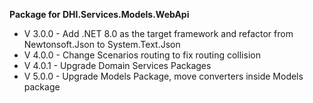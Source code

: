 **Package for DHI.Services.Models.WebApi**

- V 3.0.0 - Add .NET 8.0 as the target framework and refactor from Newtonsoft.Json to System.Text.Json
- V 4.0.0 - Change Scenarios routing to fix routing collision
- V 4.0.1 - Upgrade Domain Services Packages
- V 5.0.0 - Upgrade Models Package, move converters inside Models package